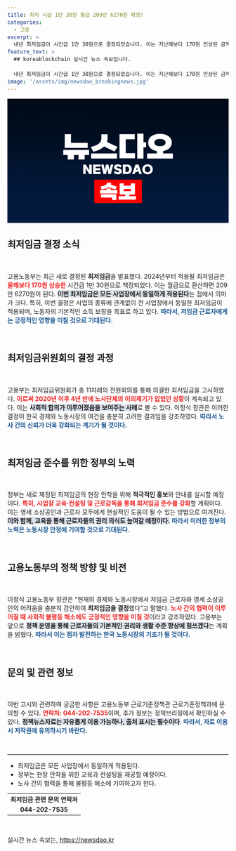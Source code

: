 ```yaml
---
title: 최저 시급 1만 30원 월급 209만 6270원 확정!
categories:
  - 고용
excerpt: >
  내년 최저임금이 시간급 1만 30원으로 결정되었습니다. 이는 지난해보다 170원 인상된 금액으로, 월급으로 환산하면 209만 6270원이 됩니다. 이정식 장관은 노사단체의 이의제기가 없었던 점을 강조하며, 최저임금의 현장 안착을 위한 적극적인 지원을 약속했습니다.
feature_text: >
  ## koreablockchain 실시간 뉴스 속보입니다.

  내년 최저임금이 시간급 1만 30원으로 결정되었습니다. 이는 지난해보다 170원 인상된 금액으로, 월급으로 환산하면 209만 6270원이 됩니다. 이정식 장관은 노사단체의 이의제기가 없었던 점을 강조하며, 최저임금의 현장 안착을 위한 적극적인 지원을 약속했습니다.
image: '/assets/img/newsdao_breakingnews.jpg'
---
```


<p><img src="/assets/img/newsdao_breakingnews.jpg" alt="koreablockchain 속보" /></p>

<h2 data-ke-size="size26">최저임금 결정 소식</h2>

<p data-ke-size="size16">&nbsp;</p>

<p>고용노동부는 최근 새로 결정된 <b>최저임금</b>을 발표했다. 2024년부터 적용될 최저임금은 <b><span style="color: #ee2323;">올해보다 170원 상승한</span></b> 시간급 1만 30원으로 책정되었다. 이는 월급으로 환산하면 209만 6270원이 된다. <b><span style="background-color: #21538527;">이번 최저임금은 모든 사업장에서 동일하게 적용된다</span></b>는 점에서 의미가 크다. 특히, 이번 결정은 사업의 종류에 관계없이 전 사업장에서 동일한 최저임금이 적용되며, 노동자의 기본적인 소득 보장을 목표로 하고 있다. <b><span style="color: #1a5490;">따라서, 저임금 근로자에게는 긍정적인 영향을 미칠 것으로 기대된다.</span></b></p>

<p data-ke-size="size16">&nbsp;</p>

<h2 data-ke-size="size26">최저임금위원회의 결정 과정</h2>

<p data-ke-size="size16">&nbsp;</p>

<p>고용부는 최저임금위원회가 총 11차례의 전원회의를 통해 의결한 최저임금을 고시하였다. <b><span style="color: #ee2323;">이로써 2020년 이후 4년 만에 노사단체의 이의제기가 없었던 상황</span></b>이 계속되고 있다. 이는 <b><span style="background-color: #21538527;">사회적 합의가 이루어졌음을 보여주는 사례</span></b>로 볼 수 있다. 이정식 장관은 이러한 결정이 한국 경제와 노동시장의 여건을 충분히 고려한 결과임을 강조하였다. <b><span style="color: #1a5490;">따라서 노사 간의 신뢰가 더욱 강화되는 계기가 될 것이다.</span></b></p>

<p data-ke-size="size16">&nbsp;</p>

<h2 data-ke-size="size26">최저임금 준수를 위한 정부의 노력</h2>

<p data-ke-size="size16">&nbsp;</p>

<p>정부는 새로 제정된 최저임금의 현장 안착을 위해 <b>적극적인 홍보</b>와 안내를 실시할 예정이다. <b><span style="color: #ee2323;">특히, 사업장 교육·컨설팅 및 근로감독을 통해 최저임금 준수를 강화</span></b>할 계획이다. 이는 영세 소상공인과 근로자 모두에게 현실적인 도움이 될 수 있는 방법으로 여겨진다. <b><span style="background-color: #21538527;">이와 함께, 교육을 통해 근로자들의 권리 의식도 높여갈 예정이다.</span></b> <b><span style="color: #1a5490;">따라서 이러한 정부의 노력은 노동시장 안정에 기여할 것으로 기대된다.</span></b></p>

<p data-ke-size="size16">&nbsp;</p>

<h2 data-ke-size="size26">고용노동부의 정책 방향 및 비전</h2>

<p data-ke-size="size16">&nbsp;</p>

<p>이정식 고용노동부 장관은 “현재의 경제와 노동시장에서 저임금 근로자와 영세 소상공인의 어려움을 충분히 감안하여 <b>최저임금을 결정</b>했다”고 말했다. <b><span style="color: #ee2323;">노사 간의 협력이 이루어질 때 사회적 불평등 해소에도 긍정적인 영향을 미칠 것</span></b>이라고 강조하였다. 고용부는 앞으로 <b><span style="background-color: #21538527;">정책 운영을 통해 근로자들의 기본적인 권리와 생활 수준 향상에 힘쓰겠다</span></b>는 계획을 밝혔다. <b><span style="color: #1a5490;">따라서 이는 점차 발전하는 한국 노동시장의 기초가 될 것이다.</span></b></p>

<p data-ke-size="size16">&nbsp;</p>

<h2 data-ke-size="size26">문의 및 관련 정보</h2>

<p data-ke-size="size16">&nbsp;</p>

<p>이번 고시와 관련하여 궁금한 사항은 고용노동부 근로기준정책관 근로기준정책과에 문의할 수 있다. <b><span style="color: #ee2323;">연락처: 044-202-7535</span></b>이며, 추가 정보는 정책브리핑에서 확인하실 수 있다. <b><span style="background-color: #21538527;">정책뉴스자료는 자유롭게 이용 가능하나, 출처 표시는 필수이다</span></b>. <b><span style="color: #1a5490;">따라서, 자료 이용 시 저작권에 유의하시기 바란다.</span></b></p>

<p data-ke-size="size16">&nbsp;</p>

<hr style="height: 1px; background-color: black;"/>

<ul>
<li>최저임금은 모든 사업장에서 동일하게 적용된다.</li>
<li>정부는 현장 안착을 위한 교육과 컨설팅을 제공할 예정이다.</li>
<li>노사 간의 협력을 통해 불평등 해소에 기여하고자 한다.</li>
</ul>

<table style="width: 100%;">
<tr>
<td style="text-align: center; height: 17px;"><b>최저임금 관련 문의 연락처</b></td>
</tr>
<tr>
<td style="text-align: center; height: 17px;"><b>044-202-7535</b></td>
</tr>
</table>

<p data-ke-size="size16">&nbsp;</p>
실시간 뉴스 속보는, <a href="https://newsdao.kr" rel="dofollow">https://newsdao.kr</a>



